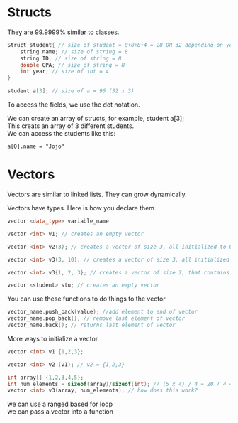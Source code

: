 # Structs
They are 99.9999% similar to classes.
```c++
Struct student{ // size of student = 8+8+8+4 = 28 OR 32 depending on your compiler
    string name; // size of string = 8
    string ID; // size of string = 8
    double GPA; // size of string = 8
    int year; // size of int = 4
}

student a[3]; // size of a = 96 (32 x 3)
```
To access the fields, we use the dot notation.

We can create an array of structs, for example, student a[3]; \
This creats an array of 3 different students. \
We can access the students like this:
```
a[0].name = "Jojo"
```



# Vectors

Vectors are similar to linked lists. They can grow dynamically.

Vectors have types. Here is how you declare them

```c++
vector <data_type> variable_name

vector <int> v1; // creates an empty vector

vector <int> v2(3); // creates a vector of size 3, all initialized to 0

vector <int> v3(3, 10); // creates a vector of size 3, all initialized to 10

vector <int> v3{1, 2, 3}; // creates a vector of size 2, that contains 1,2,3

vector <student> stu; // creates an empty vector
```

You can use these functions to do things to the vector

```c++
vector_name.push_back(value); //add element to end of vector
vector_name.pop_back(); // remove last element of vector
vector_name.back(); // returns last element of vector
```

More ways to initialize a vector
```c++
vector <int> v1 {1,2,3};

vector <int> v2 (v1); // v2 = {1,2,3}

int array[] {1,2,3,4,5};
int num_elements = sizeof(array)/sizeof(int); // (5 x 4) / 4 = 20 / 4 = 5
vector <int> v3(array, num_elements); // how does this work?

```

we can use a ranged based for loop \
we can pass a vector into a function